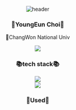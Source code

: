 <div align="center">
  
  ![header](https://capsule-render.vercel.app/api?type=waving&color=color=0:EEFF00,100:FFC0CB&height=100&section=header&text=thank's%20for%20comming&fontSize=40)
  

  <h3>🧸YoungEun Choi🧸</h3>
  <p>🏫ChangWon National Univ</p>
  <a href="https://www.instagram.com/sveun.cy" target="_blank"><img src="https://img.shields.io/badge/instagram-E4405F?style=flat-square&logo=Instagram&logoColor=white"/></a>

  
  <h3>📚tech stack📚</h3>
  
  <a target="_blank"><img src="https://img.shields.io/badge/Android-3DDC84?style=flat-square&logo=android&logoColor=white"/></a>   
  <a target="_blank"><img src="https://img.shields.io/badge/Java-007396?style=flat-square&logo=java&logoColor=white"/></a>
  
  <h3>👀Used👀</h3>
  
  </div>

<!--
**YoungEun-Choi930/YoungEun-Choi930** is a ✨ _special_ ✨ repository because its `README.md` (this file) appears on your GitHub profile.

Here are some ideas to get you started:

- 🔭 I’m currently working on ...
- 🌱 I’m currently learning ...
- 👯 I’m looking to collaborate on ...
- 🤔 I’m looking for help with ...
- 💬 Ask me about ...
- 📫 How to reach me: ...
- 😄 Pronouns: ...
- ⚡ Fun fact: ...

🍀👀🖤🔥🐾🌻🏫🌐🧸🎲🎱🔮🪁🎼📗📕📔📖📘📙📒📓📚📃
-->
